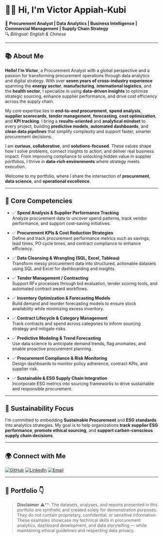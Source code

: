 # 👋🏽 Hi, I'm Victor Appiah-Kubi

🎯 **Procurement Analyst | Data Analytics | Business Intelligence | Commercial Management | Supply Chain Strategy**  
🔍 *Bilingual: English & Chinese*

---

## 📚 About Me

**Hello! I’m Victor**, a Procurement Analyst with a global perspective and a passion for transforming procurement operations through data analytics and digital strategy. With over **seven years of cross-industry experience** spanning the **energy sector**, **manufacturing**, **international logistics**, and the **health sector**, I specialize in using **data-driven insights** to optimize strategic sourcing, enhance supplier performance, and drive cost efficiency across the supply chain.

My core expertise lies in **end-to-end procurement**, **spend analysis**, **supplier scorecards**, **tender management**, **forecasting**, **cost optimization**, and **KPI tracking**. I bring a **results-oriented** and **analytical mindset** to every project, building **predictive models**, **automated dashboards**, and **clean data pipelines** that simplify complexity and support faster, smarter procurement decisions.

I am **curious**, **collaborative**, and **solutions-focused**. These values shape how I solve problems, connect insights to action, and deliver real business impact. From improving compliance to unlocking hidden value in supplier portfolios, I thrive in **data-rich environments** where strategy meets execution.

Welcome to my portfolio, where I share the intersection of **procurement**, **data science**, and **operational excellence**.

---

## 🔧 Core Competencies

- ✅ **Spend Analysis & Supplier Performance Tracking**  
  Analyze procurement data to uncover spend patterns, track vendor performance, and support cost-saving initiatives.

- ✅ **Procurement KPIs & Cost Reduction Strategies**  
  Define and track procurement performance metrics such as savings, lead times, PO cycle times, and contract compliance to enhance efficiency.

- ✅ **Data Cleansing & Wrangling (SQL, Excel, Tableau)**  
  Transform messy procurement data into structured, actionable datasets using SQL and Excel for dashboarding and insights.

- ✅ **Tender Management / Contracting**  
  Support RFx processes through bid evaluation, tender scoring tools, and automated contract award workflows.

- ✅ **Inventory Optimization & Forecasting Models**  
  Build demand and reorder forecasting models to ensure stock availability while minimizing excess inventory.

- ✅ **Contract Lifecycle & Category Management**  
  Track contracts and spend across categories to inform sourcing strategy and mitigate risks.

- ✅ **Predictive Modeling & Trend Forecasting**  
  Use data science to anticipate demand trends, flag anomalies, and enable proactive procurement planning.

- ✅ **Procurement Compliance & Risk Monitoring**  
  Design dashboards to monitor policy adherence, contract KPIs, and supplier risk.

- ✅ **Sustainable & ESG Supply Chain Integration**  
  Incorporate ESG metrics into sourcing frameworks to drive sustainable and responsible procurement.

---

## 🌱 Sustainability Focus

I'm committed to embedding **Sustainable Procurement** and **ESG standards** into analytics strategies. My goal is to help organizations **track supplier ESG performance**, **promote ethical sourcing**, and **support carbon-conscious supply chain decisions**.

---

## 🌍 Connect with Me

[![GitHub](https://img.shields.io/badge/GitHub-000?style=for-the-badge&logo=github&logoColor=white)](https://github.com/VictorOmoboye)  [![LinkedIn](https://img.shields.io/badge/LinkedIn-0077B5?style=for-the-badge&logo=linkedin&logoColor=white)](https://linkedin.com/in/your-link)  [![Email](https://img.shields.io/badge/Email-D14836?style=for-the-badge&logo=gmail&logoColor=white)](mailto:vappiahkubi7@gmail.com)

---

## 💼 Portfolio 👇

> **Disclaimer** ⚠️**: The datasets, analyses, and reports presented in this portfolio are synthetic and created solely for demonstration purposes. They do not contain proprietary, confidential, or sensitive information. These examples showcase my technical skills in procurement analytics, dashboard development, and data storytelling — while maintaining ethical guidelines and respecting data privacy.
